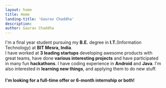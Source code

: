 ```yaml
---
layout: home
title: Home
landing-title: 'Gaurav Chaddha'
description: 
author: Gaurav Chaddha
---
```


I'm a final year student pursuing my **B.E.** degree in **I.T.**(Information Technology) at **BIT Mesra, India**.
<br>I have worked at **3 leading startups** developing awesome products with great teams, have done **various interesting projects** and have participated in many fun **hackathons**. I have coding experience in **Android** and **Java**. I'm also interested in **learning new things**, and applying them to do new stuff. 
<h4>I'm looking for a full-time offer or 6-month internship or both!</h4>
